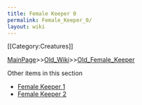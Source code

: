 ```yaml
---
title: Female Keeper 0
permalink: Female_Keeper_0/
layout: wiki
---
```

[[Category:Creatures]]

[MainPage](/keeperrl_wiki/ "wikilink")>>[Old_Wiki](/keeperrl_wiki/Old_Wiki "wikilink")>>[Old_Female_Keeper](/keeperrl_wiki/Old_Female_Keeper "wikilink")

Other items in this section
-    [Female Keeper 1](/keeperrl_wiki/Female_Keeper_1 "wikilink")
-    [Female Keeper 2](/keeperrl_wiki/Female_Keeper_2 "wikilink")
